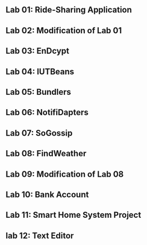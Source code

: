 ## Lab 01: Ride-Sharing Application

## Lab 02: Modification of Lab 01

## Lab 03: EnDcypt

## Lab 04: IUTBeans

## Lab 05: Bundlers

## Lab 06: NotifiDapters

## Lab 07: SoGossip

## Lab 08: FindWeather

## Lab 09: Modification of Lab 08

## Lab 10: Bank Account 

## Lab 11: Smart Home System Project 

## lab 12: Text Editor